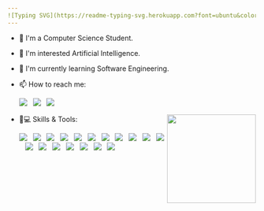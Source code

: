 ```yaml
---
![Typing SVG](https://readme-typing-svg.herokuapp.com?font=ubuntu&color=57F9D1&size=23&center=true&vCenter=true&lines=Hello+World;I+'m+Ilyas;Passionate+Software+Engineer;Lifelong+Learner;Welcome+to+my+profile)
---
```


  - 👋 I'm a Computer Science Student.
  - 👀 I'm interested Artificial Intelligence.
  - 🌱 I'm currently learning Software Engineering.
  - 📫 How to reach me:
    
       <a target="_blank" href="https://twitter.com/ilyasbelaoud"><img src="https://img.shields.io/badge/Twitter-1DA1F2?style=for-the-badge&logo=twitter&logoColor=white"/></a>&nbsp;&nbsp;
       <a target="_blank" href="https://www.linkedin.com/in/ilyasbelaoud"><img src="https://img.shields.io/badge/LinkedIn-0077B5?style=for-the-badge&logo=linkedin&logoColor=white"/></a>&nbsp;&nbsp;
       <a target="_blank" href="https://www.instagram.com/ilyasbelaoud"><img src="https://img.shields.io/badge/Instagram-E4405F?style=for-the-badge&logo=instagram&logoColor=white"/></a>&nbsp;&nbsp;
  


      <div>
        <a href="https://github.com/ilyasbelaoud" align="right">
          <img height="180em" align="right" src="https://github-readme-stats.vercel.app/api/top-langs/?username=ilyasbelaoud&layout=compact&langs_count=6&theme=react"/>
        </a>
      </div>

  - 🚀💻 Skills & Tools:

      <p align="left">
        <img src="https://img.shields.io/badge/Node.js-43853D?style=for-the-badge&logo=node.js&logoColor=white"/>&nbsp;&nbsp;
        <img src="https://img.shields.io/badge/React-000000?style=for-the-badge&logo=react&logoColor=61DAFB"/>&nbsp;&nbsp;
        <img src="https://img.shields.io/badge/Redux-593D88?style=for-the-badge&logo=redux&logoColor=white"/>&nbsp;&nbsp;
        <img src="https://img.shields.io/badge/MongoDB-4EA94B?style=for-the-badge&logo=mongodb&logoColor=white"/>&nbsp;&nbsp;
        <img src="https://img.shields.io/badge/express-404D59?style=for-the-badge&logo=express&logoColor=white"/>&nbsp;&nbsp;
        <img src="https://img.shields.io/badge/JavaScript-323330?style=for-the-badge&logo=javascript&logoColor=F7DF1E"/>&nbsp;&nbsp;
        <img src="https://img.shields.io/badge/Python-3776AB?style=for-the-badge&logo=python&logoColor=white"/>&nbsp;&nbsp;
        <img src="https://img.shields.io/badge/C%23-239120?style=for-the-badge&logo=c-sharp&logoColor=white"/>&nbsp;&nbsp;
        <img src="https://img.shields.io/badge/.NET-5C2D91?style=for-the-badge&logo=.net&logoColor=white"/>&nbsp;&nbsp;
        <img src="https://img.shields.io/badge/HTML5-E34F26?style=for-the-badge&logo=html5&logoColor=white"/>&nbsp;&nbsp;
        <img src="https://img.shields.io/badge/CSS3-1572B6?style=for-the-badge&logo=css3&logoColor=white"/>&nbsp;&nbsp;
        <img src="https://img.shields.io/badge/Heroku-430098?style=for-the-badge&logo=heroku&logoColor=white"/>&nbsp;&nbsp;
        <img src="https://img.shields.io/badge/Git-F05032?style=for-the-badge&logo=git&logoColor=white"/>&nbsp;&nbsp;
        <img src="https://img.shields.io/badge/npm-CB3837?style=for-the-badge&logo=npm&logoColor=white"/>&nbsp;&nbsp;
        <img src="https://img.shields.io/badge/Netlify-00C7B7?style=for-the-badge&logo=netlify&logoColor=white"/>&nbsp;&nbsp;
        <img src="https://img.shields.io/badge/GitHub-000000?style=for-the-badge&logo=github&logoColor=white"/>&nbsp;&nbsp;
        <img src="https://img.shields.io/badge/MySQL-005C84?style=for-the-badge&logo=mysql&logoColor=white"/>&nbsp;&nbsp;
        <img src="https://img.shields.io/badge/Visual_Studio_Code-0078D4?style=for-the-badge&logo=visual%20studio%20code&logoColor=white"/>&nbsp;&nbsp;
      </p>
    
    
